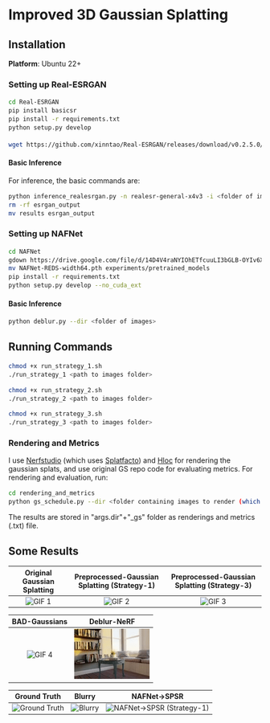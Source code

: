 #  Improved 3D Gaussian Splatting


## Installation

**Platform**: Ubuntu 22+

### Setting up Real-ESRGAN
```bash
cd Real-ESRGAN
pip install basicsr
pip install -r requirements.txt
python setup.py develop

wget https://github.com/xinntao/Real-ESRGAN/releases/download/v0.2.5.0/realesr-general-x4v3.pth
```
#### Basic Inference
For inference, the basic commands are:
```bash
python inference_realesrgan.py -n realesr-general-x4v3 -i <folder of images>
rm -rf esrgan_output
mv results esrgan_output
```

### Setting up NAFNet
```bash
cd NAFNet
gdown https://drive.google.com/file/d/14D4V4raNYIOhETfcuuLI3bGLB-OYIv6X/view?usp=sharing
mv NAFNet-REDS-width64.pth experiments/pretrained_models
pip install -r requirements.txt
python setup.py develop --no_cuda_ext
```
#### Basic Inference
```bash
python deblur.py --dir <folder of images>
```


## Running Commands
```bash
chmod +x run_strategy_1.sh
./run_strategy_1 <path to images folder>
```


```bash
chmod +x run_strategy_2.sh
./run_strategy_2 <path to images folder>
```


```bash
chmod +x run_strategy_3.sh
./run_strategy_3 <path to images folder>
```

### Rendering and Metrics
I use [Nerfstudio](https://docs.nerf.studio/quickstart/installation.html) (which uses [Splatfacto](https://docs.nerf.studio/nerfology/methods/splat.html)) and [Hloc](https://github.com/cvg/Hierarchical-Localization) for rendering the gaussian splats, and use original GS repo code for evaluating metrics. For rendering and evaluation, run:

```bash
cd rendering_and_metrics
python gs_schedule.py --dir <folder containing images to render (which can be blurr)> --gt_dir <ground truths for those images, especially if they are blurr>
```
The results are stored in "args.dir"+"_gs" folder as renderings and metrics (.txt) file.
## Some Results

| Original Gaussian Splatting | Preprocessed-Gaussian Splatting (Strategy-1) | Preprocessed-Gaussian Splatting (Strategy-3) |
|:--:|:--:|:--:|
| ![GIF 1](some_results/original_gs.gif) | ![GIF 2](some_results/strategy-1.gif) | ![GIF 3](some_results/strategy-3.gif) |

| BAD-Gaussians | Deblur-NeRF |
|:--:|:--:|
| ![GIF 4](some_results/bad_gaussian.gif) | ![GIF 5](some_results/deblur-nerf.gif) |




| Ground Truth | Blurry | NAFNet->SPSR |
|:---:|:---:|:---:|
| ![Ground Truth](some_results/ref/groundtruth_rendering.gif) | ![Blurry](some_results/ref/blur_rendering.gif) | ![NAFNet->SPSR (Strategy-1)](some_results/ref/nafnet_spsr_rendering.gif) |
